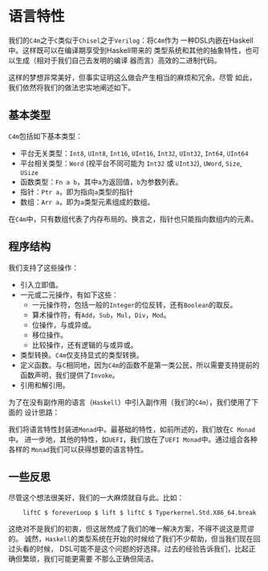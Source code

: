# 语言特性

我们的`C4m`之于`C`类似于`Chisel`之于`Verilog`：将`C4m`作为
一种DSL内嵌在Haskell中。这样既可以在编译期享受到Haskell带来的
类型系统和其他的抽象特性，也可以生成（相对于我们自己去发明的编译
器而言）高效的二进制代码。

这样的梦想非常美好，但事实证明这么做会产生相当的麻烦和冗余。尽管
如此，我们依然将我们的做法忠实地阐述如下。

## 基本类型

`C4m`包括如下基本类型：
- 平台无关类型：`Int8`, `UInt8`, `Int16`, `UInt16`, `Int32`, `UInt32`, `Int64`, `UInt64`
- 平台相关类型：`Word` (视平台不同可能为 `Int32` 或 `UInt32`), `UWord`, `Size`, `USize`
- 函数类型：`Fn a b`，其中`a`为返回值，`b`为参数列表。
- 指针：`Ptr a`，即为指向`a`类型的指针
- 数组：`Arr a`，即为`a`类型元素组成的数组。

在`C4m`中，只有数组代表了内存布局的。换言之，指针也只能指向数组内的元素。

## 程序结构

我们支持了这些操作：
- 引入立即值。
- 一元或二元操作，有如下这些：
    - 一元操作符，包括一般的`Integer`的位反转，还有`Boolean`的取反。
    - 算术操作符，有`Add`，`Sub`，`Mul`，`Div`，`Mod`。
    - 位操作，与或异或。
    - 移位操作。
    - 比较操作，还有逻辑的与或异或。
- 类型转换。`C4m`仅支持显式的类型转换。
- 定义函数。与`C`相同地，因为`C4m`的函数不是第一类公民，所以需要支持提前的函数声明，我们提供了`Invoke`。
- 引用和解引用。

为了在没有副作用的语言（`Haskell`）中引入副作用（我们的`C4m`），我们使用了下面的
设计思路：

我们将语言特性封装进`Monad`中。最基础的特性，如前所述的，我们放在`C Monad`中。
进一步地，其他的特性，如`UEFI`，我们放在了`UEFI Monad`中。通过组合各种各样的
`Monad`我们可以获得想要的语言特性。

## 一些反思

尽管这个想法很美好，我们的一大麻烦就自与此。比如：
```
    liftC $ foreverLoop $ lift $ liftC $ Typerkernel.Std.X86_64.break
```

这绝对不是我们的初衷，但这居然成了我们的唯一解决方案，不得不说这是荒谬的。
诚然，`Haskell`的类型系统在开始的时候给了我们不少帮助，但当我们现在回过头看的时候，
DSL可能不是这个问题的好选择。过去的经验告诉我们，比起正确但繁琐，我们可能更需要
不那么正确但简洁。